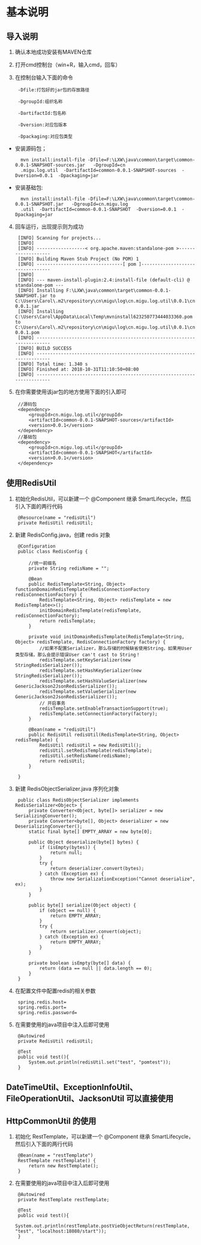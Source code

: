 # 基本说明
## 导入说明
1. 确认本地成功安装有MAVEN仓库
2. 打开cmd控制台（win+R，输入cmd，回车）
3. 在控制台输入下面的命令

        -Dfile:打包好的jar包的存放路径
        
        -DgroupId:组织名称
        
        -DartifactId:包名称
        
        -Dversion:对应包版本
        
        -Dpackaging:对应包类型

* 安装源码包；
    
        mvn install:install-file -Dfile=F:\LXW\java\common\target\common-0.0.1-SNAPSHOT-sources.jar   -DgroupId=cn
        .migu.log.util  -DartifactId=common-0.0.1-SNAPSHOT-sources  -Dversion=0.0.1  -Dpackaging=jar
    
* 安装基础包:
    
        mvn install:install-file -Dfile=F:\LXW\java\common\target\common-0.0.1-SNAPSHOT.jar   -DgroupId=cn.migu.log
        .util  -DartifactId=common-0.0.1-SNAPSHOT  -Dversion=0.0.1  -Dpackaging=jar
        
4. 回车运行，出现提示则为成功
    
        [INFO] Scanning for projects...
        [INFO]
        [INFO] ------------------< org.apache.maven:standalone-pom >-------------------
        [INFO] Building Maven Stub Project (No POM) 1
        [INFO] --------------------------------[ pom ]---------------------------------
        [INFO]
        [INFO] --- maven-install-plugin:2.4:install-file (default-cli) @ standalone-pom ---
        [INFO] Installing F:\LXW\java\common\target\common-0.0.1-SNAPSHOT.jar to C:\Users\Carol\.m2\repository\cn\migu\log\cn.migu.log.util\0.0.1\cn.migu.log.util-0.0.1.jar
        [INFO] Installing C:\Users\Carol\AppData\Local\Temp\mvninstall623250773444033360.pom to C:\Users\Carol\.m2\repository\cn\migu\log\cn.migu.log.util\0.0.1\cn.migu.log.util-0.0.1.pom
        [INFO] ------------------------------------------------------------------------
        [INFO] BUILD SUCCESS
        [INFO] ------------------------------------------------------------------------
        [INFO] Total time: 1.340 s
        [INFO] Finished at: 2018-10-31T11:10:50+08:00
        [INFO] ------------------------------------------------------------------------

5. 在你需要使用该jar包的地方使用下面的引入即可

        //源码包
        <dependency>
            <groupId>cn.migu.log.util</groupId>
            <artifactId>common-0.0.1-SNAPSHOT-sources</artifactId>
            <version>0.0.1</version>
        </dependency>
        //基础包
        <dependency>
            <groupId>cn.migu.log.util</groupId>
            <artifactId>common-0.0.1-SNAPSHOT</artifactId>
            <version>0.0.1</version>
        </dependency>
        
## 使用RedisUtil

1. 初始化RedisUtil，可以新建一个 @Component 继承 SmartLifecycle，然后引入下面的两行代码

        @Resource(name = "redisUtil")
        private RedisUtil redisUtil;

2. 新建 RedisConfig.java，创建 redis 对象

        @Configuration
        public class RedisConfig {
        
            //统一前缀名
            private String redisName = "";
        
            @Bean
            public RedisTemplate<String, Object> functionDomainRedisTemplate(RedisConnectionFactory redisConnectionFactory) {
                RedisTemplate<String, Object> redisTemplate = new RedisTemplate<>();
                initDomainRedisTemplate(redisTemplate, redisConnectionFactory);
                return redisTemplate;
            }
        
            private void initDomainRedisTemplate(RedisTemplate<String, Object> redisTemplate, RedisConnectionFactory factory) {
                //如果不配置Serializer，那么存储的时候缺省使用String，如果用User类型存储，那么会提示错误User can't cast to String！
                redisTemplate.setKeySerializer(new StringRedisSerializer());
                redisTemplate.setHashKeySerializer(new StringRedisSerializer());
                redisTemplate.setHashValueSerializer(new GenericJackson2JsonRedisSerializer());
                redisTemplate.setValueSerializer(new GenericJackson2JsonRedisSerializer());
                // 开启事务
                redisTemplate.setEnableTransactionSupport(true);
                redisTemplate.setConnectionFactory(factory);
            }
        
            @Bean(name = "redisUtil")
            public RedisUtil redisUtil(RedisTemplate<String, Object> redisTemplate) {
                RedisUtil redisUtil = new RedisUtil();
                redisUtil.setRedisTemplate(redisTemplate);
                redisUtil.setRedisName(redisName);
                return redisUtil;
            }
        
        }
        
3. 新建 RedisObjectSerializer.java 序列化对象

        public class RedisObjectSerializer implements RedisSerializer<Object> {
            private Converter<Object, byte[]> serializer = new SerializingConverter();
            private Converter<byte[], Object> deserializer = new DeserializingConverter();
            static final byte[] EMPTY_ARRAY = new byte[0];
        
            public Object deserialize(byte[] bytes) {
                if (isEmpty(bytes)) {
                    return null;
                }
                try {
                    return deserializer.convert(bytes);
                } catch (Exception ex) {
                    throw new SerializationException("Cannot deserialize", ex);
                }
            }
        
            public byte[] serialize(Object object) {
                if (object == null) {
                    return EMPTY_ARRAY;
                }
                try {
                    return serializer.convert(object);
                } catch (Exception ex) {
                    return EMPTY_ARRAY;
                }
            }
        
            private boolean isEmpty(byte[] data) {
                return (data == null || data.length == 0);
            }
        }

4. 在配置文件中配置redis的相关参数

        spring.redis.host=
        spring.redis.port=
        spring.redis.password=

5. 在需要使用的java项目中注入后即可使用

        @Autowired
        private RedisUtil redisUtil;
    
        @Test
        public void test(){
            System.out.println(redisUtil.set("test", "pomtest"));
        }

## DateTimeUtil、ExceptionInfoUtil、FileOperationUtil、JacksonUtil 可以直接使用

## HttpCommonUtil 的使用

1. 初始化 RestTemplate，可以新建一个 @Component 继承 SmartLifecycle，然后引入下面的两行代码

        @Bean(name = "restTemplate")
        RestTemplate restTemplate() {
            return new RestTemplate();
        }
        
2. 在需要使用的java项目中注入后即可使用
   
        @Autowired
        private RestTemplate restTemplate;
               
        @Test
        public void test(){
            System.out.println(restTemplate.postVieObjectReturn(restTemplate, "test", "localhost:18080/start"));
        }

